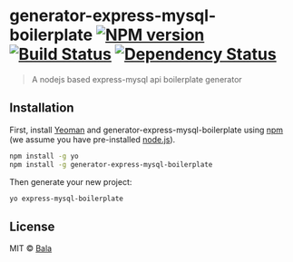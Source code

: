 # generator-express-mysql-boilerplate [![NPM version][npm-image]][npm-url] [![Build Status][travis-image]][travis-url] [![Dependency Status][daviddm-image]][daviddm-url]

> A nodejs based express-mysql api boilerplate generator

## Installation

First, install [Yeoman](http://yeoman.io) and generator-express-mysql-boilerplate using [npm](https://www.npmjs.com/) (we assume you have pre-installed [node.js](https://nodejs.org/)).

```bash
npm install -g yo
npm install -g generator-express-mysql-boilerplate
```

Then generate your new project:

```bash
yo express-mysql-boilerplate
```

## License

MIT © [Bala](https://github.com/sbalasubramanian14)

[npm-image]: https://badge.fury.io/js/generator-express-mysql-boilerplate.svg
[npm-url]: https://npmjs.org/package/generator-express-mysql-boilerplate
[travis-image]: https://travis-ci.com/sbalasubramanian14/generator-express-mysql-boilerplate.svg?branch=master
[travis-url]: https://travis-ci.com/sbalasubramanian14/generator-express-mysql-boilerplate
[daviddm-image]: https://david-dm.org/sbalasubramanian14/generator-express-mysql-boilerplate.svg?theme=shields.io
[daviddm-url]: https://david-dm.org/sbalasubramanian14/generator-express-mysql-boilerplate
